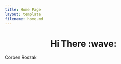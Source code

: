 ```yaml
---
title: Home Page
layout: template
filename: home.md
---
```



<h1 align="center"> Hi There :wave: </h1>

Corben Roszak
